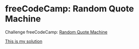 # freeCodeCamp: Random Quote Machine

Challenge freeCodeCamp: [Random Quote Machine](https://www.freecodecamp.org/challenges/build-a-random-quote-machine/)

[This is my solution](https://ricardospalves.github.io/freecodecamp-random-quote-machine/)